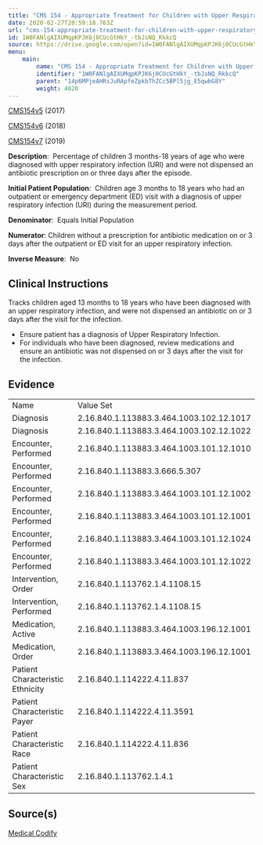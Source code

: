 ```yaml
---
title: "CMS 154 - Appropriate Treatment for Children with Upper Respiratory Infection (URI)"
date: 2020-02-27T20:59:18.763Z
url: "cms-154-appropriate-treatment-for-children-with-upper-respiratory-infection-uri.md"
id: 1W0FANlgAIXUMqpKPJK6j0CUcGtHkY_-tbJsNQ_RkkcQ
source: https://drive.google.com/open?id=1W0FANlgAIXUMqpKPJK6j0CUcGtHkY_-tbJsNQ_RkkcQ
menu:
    main:
        name: "CMS 154 - Appropriate Treatment for Children with Upper Respiratory Infection (URI)"
        identifier: "1W0FANlgAIXUMqpKPJK6j0CUcGtHkY_-tbJsNQ_RkkcQ"
        parent: "14p6MPjeAHRsJuRApfeZpkbThZCc5BPl5jg_E5qwbG8Y"
        weight: 4020
---
```

[CMS154v5](https://medicalcodify.com/eh/?f=layoutnouser&func&module&tabmodule&name=RXDBmain&searchterm=CMS154&showresult=CMS154v5&showresulttype=Measure) (2017)

[CMS154v6](https://medicalcodify.com/eh/?f=layoutnouser&func&module&tabmodule&name=RXDBmain&searchterm=CMS154&showresult=CMS154v6&showresulttype=Measure) (2018)

[CMS154v7](https://medicalcodify.com/eh/?f=layoutnouser&func&module&tabmodule&name=RXDBmain&searchterm=CMS154&showresult=CMS154v7&showresulttype=Measure) (2019)



**Description**:  Percentage of children 3 months-18 years of age who were diagnosed with upper respiratory infection (URI) and were not dispensed an antibiotic prescription on or three days after the episode.

**Initial Patient Population**:  Children age 3 months to 18 years who had an outpatient or emergency department (ED) visit with a diagnosis of upper respiratory infection (URI) during the measurement period.

**Denominator**:  Equals Initial Population

**Numerator**: Children without a prescription for antibiotic medication on or 3 days after the outpatient or ED visit for an upper respiratory infection.

**Inverse Measure**:  No

## Clinical Instructions

Tracks children aged 13 months to 18 years who have been diagnosed with an upper respiratory infection, and were not dispensed an antibiotic on or 3 days after the visit for the infection.

* Ensure patient has a diagnosis of Upper Respiratory Infection.
* For individuals who have been diagnosed, review medications and ensure an antibiotic was not dispensed on or 3 days after the visit for the infection.

## Evidence

<table>
  <tr>
    <td>Name</td>
    <td>Value Set</td>
  </tr>
  <tr>
    <td>Diagnosis</td>
    <td>2.16.840.1.113883.3.464.1003.102.12.1017</td>
  </tr>
  <tr>
    <td>Diagnosis</td>
    <td>2.16.840.1.113883.3.464.1003.102.12.1022</td>
  </tr>
  <tr>
    <td>Encounter, Performed</td>
    <td>2.16.840.1.113883.3.464.1003.101.12.1010</td>
  </tr>
  <tr>
    <td>Encounter, Performed</td>
    <td>2.16.840.1.113883.3.666.5.307</td>
  </tr>
  <tr>
    <td>Encounter, Performed</td>
    <td>2.16.840.1.113883.3.464.1003.101.12.1002</td>
  </tr>
  <tr>
    <td>Encounter, Performed</td>
    <td>2.16.840.1.113883.3.464.1003.101.12.1001</td>
  </tr>
  <tr>
    <td>Encounter, Performed</td>
    <td>2.16.840.1.113883.3.464.1003.101.12.1024</td>
  </tr>
  <tr>
    <td>Encounter, Performed</td>
    <td>2.16.840.1.113883.3.464.1003.101.12.1022</td>
  </tr>
  <tr>
    <td>Intervention, Order</td>
    <td>2.16.840.1.113762.1.4.1108.15</td>
  </tr>
  <tr>
    <td>Intervention, Performed</td>
    <td>2.16.840.1.113762.1.4.1108.15</td>
  </tr>
  <tr>
    <td>Medication, Active</td>
    <td>2.16.840.1.113883.3.464.1003.196.12.1001</td>
  </tr>
  <tr>
    <td>Medication, Order</td>
    <td>2.16.840.1.113883.3.464.1003.196.12.1001</td>
  </tr>
  <tr>
    <td>Patient Characteristic Ethnicity</td>
    <td>2.16.840.1.114222.4.11.837</td>
  </tr>
  <tr>
    <td>Patient Characteristic Payer</td>
    <td>2.16.840.1.114222.4.11.3591</td>
  </tr>
  <tr>
    <td>Patient Characteristic Race</td>
    <td>2.16.840.1.114222.4.11.836</td>
  </tr>
  <tr>
    <td>Patient Characteristic Sex</td>
    <td>2.16.840.1.113762.1.4.1</td>
  </tr>
</table>

## Source(s)

[Medical Codify](https://medicalcodify.com/eh/?f=layoutnouser&func&name=RXDBmain&module&tabmodule&searchterm=cms154&Submit=Search&icd9search=0&icd10search=0&icd10pcssearch=0&snomedsearch=0&loincsearch=0&labcorpsearch=0&questsearch=0&rxnormsearch=0&hcpcssearch=0&ndcsearch=0&cvxsearch=0&vissearch=0&vssearch=0&meassearch=1&pcssearch=1&fdbsearch=1&fdbnamesearch=1&fullsearch&flowsheet)

